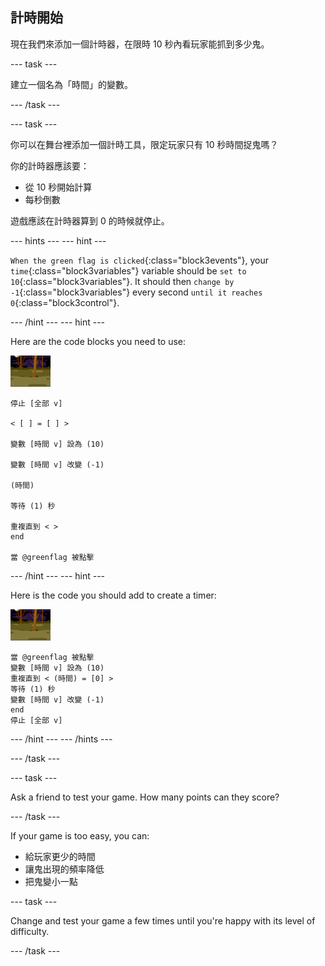 ## 計時開始

現在我們來添加一個計時器，在限時 10 秒內看玩家能抓到多少鬼。

\--- task \---

建立一個名為「時間」的變數。

\--- /task \---

\--- task \---

你可以在舞台裡添加一個計時工具，限定玩家只有 10 秒時間捉鬼嗎？

你的計時器應該要：

+ 從 10 秒開始計算
+ 每秒倒數

遊戲應該在計時器算到 0 的時候就停止。

\--- hints \--- \--- hint \---

`When the green flag is clicked`{:class="block3events"}, your `time`{:class="block3variables"} variable should be `set to 10`{:class="block3variables"}. It should then `change by -1`{:class="block3variables"} every second `until it reaches 0`{:class="block3control"}.

\--- /hint \--- \--- hint \---

Here are the code blocks you need to use:

![幽靈角色](images/ghost-backdrop.png)

```blocks3
停止 [全部 v]

< [ ] = [ ] >

變數 [時間 v] 設為 (10)

變數 [時間 v] 改變 (-1)

(時間)

等待 (1) 秒

重複直到 < >
end

當 @greenflag 被點擊

```

\--- /hint \--- \--- hint \---

Here is the code you should add to create a timer:

![背景圖示](images/ghost-backdrop.png)

```blocks3
當 @greenflag 被點擊
變數 [時間 v] 設為 (10)
重複直到 < (時間) = [0] >
等待 (1) 秒
變數 [時間 v] 改變 (-1)
end
停止 [全部 v]
```

\--- /hint \--- \--- /hints \---

\--- /task \---

\--- task \---

Ask a friend to test your game. How many points can they score?

\--- /task \---

If your game is too easy, you can:

+ 給玩家更少的時間
+ 讓鬼出現的頻率降低
+ 把鬼變小一點

\--- task \---

Change and test your game a few times until you're happy with its level of difficulty.

\--- /task \---